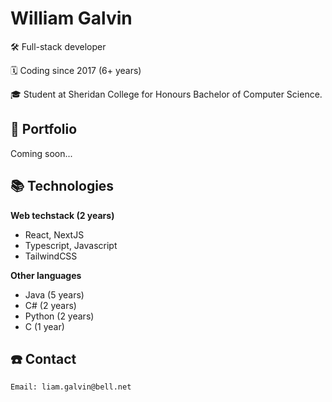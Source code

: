 # William Galvin
🛠️ Full-stack developer

🗓️ Coding since 2017 (6+ years)

🎓 Student at Sheridan College for Honours Bachelor of Computer Science.

## 🎨 Portfolio
Coming soon...

## 📚 Technologies
**Web techstack (2 years)**
- React, NextJS
- Typescript, Javascript
- TailwindCSS

**Other languages**
- Java (5 years)
- C# (2 years)
- Python (2 years)
- C (1 year)


## ☎️ Contact
```
Email: liam.galvin@bell.net
```
